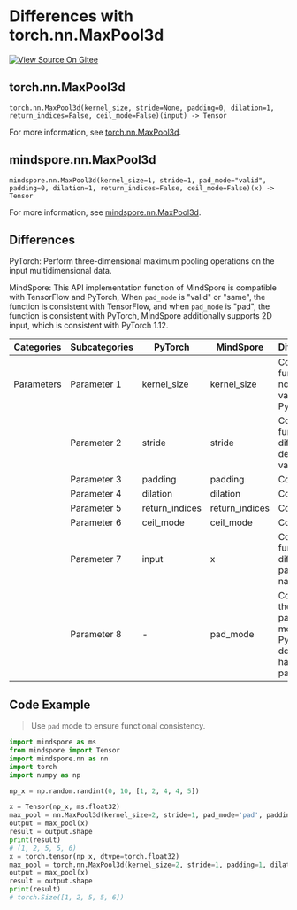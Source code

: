 # Differences with torch.nn.MaxPool3d

[![View Source On Gitee](https://mindspore-website.obs.cn-north-4.myhuaweicloud.com/website-images/r2.3.0rc2/resource/_static/logo_source_en.svg)](https://gitee.com/mindspore/docs/blob/r2.3.0rc2/docs/mindspore/source_en/note/api_mapping/pytorch_diff/MaxPool3d.md)

## torch.nn.MaxPool3d

```text
torch.nn.MaxPool3d(kernel_size, stride=None, padding=0, dilation=1, return_indices=False, ceil_mode=False)(input) -> Tensor
```

For more information, see [torch.nn.MaxPool3d](https://pytorch.org/docs/1.8.1/generated/torch.nn.MaxPool3d.html).

## mindspore.nn.MaxPool3d

```text
mindspore.nn.MaxPool3d(kernel_size=1, stride=1, pad_mode="valid", padding=0, dilation=1, return_indices=False, ceil_mode=False)(x) -> Tensor
```

For more information, see [mindspore.nn.MaxPool3d](https://www.mindspore.cn/docs/en/r2.3.0rc2/api_python/nn/mindspore.nn.MaxPool3d.html).

## Differences

PyTorch: Perform three-dimensional maximum pooling operations on the input multidimensional data.

MindSpore: This API implementation function of MindSpore is compatible with TensorFlow and PyTorch, When `pad_mode` is "valid" or "same", the function is consistent with TensorFlow, and when `pad_mode` is "pad", the function is consistent with PyTorch, MindSpore additionally supports 2D input, which is consistent with PyTorch 1.12.

| Categories | Subcategories |PyTorch | MindSpore | Difference |
| --- | --- | --- | --- |---|
|Parameters | Parameter 1 | kernel_size | kernel_size |Consistent function, no default values for PyTorch |
| | Parameter 2 | stride | stride |Consistent function, different default value |
| | Parameter 3 | padding |padding| Consistent |
| | Parameter 4 | dilation | dilation | Consistent |
| | Parameter 5 | return_indices | return_indices | Consistent|
| | Parameter 6 | ceil_mode | ceil_mode | Consistent |
| | Parameter 7 | input | x | Consistent function, different parameter names |
| | Parameter 8 | - | pad_mode | Control the padding mode, and PyTorch does not have this parameter |

## Code Example

> Use `pad` mode to ensure functional consistency.

```python
import mindspore as ms
from mindspore import Tensor
import mindspore.nn as nn
import torch
import numpy as np

np_x = np.random.randint(0, 10, [1, 2, 4, 4, 5])

x = Tensor(np_x, ms.float32)
max_pool = nn.MaxPool3d(kernel_size=2, stride=1, pad_mode='pad', padding=1, dilation=1, return_indices=False)
output = max_pool(x)
result = output.shape
print(result)
# (1, 2, 5, 5, 6)
x = torch.tensor(np_x, dtype=torch.float32)
max_pool = torch.nn.MaxPool3d(kernel_size=2, stride=1, padding=1, dilation=1, return_indices=False)
output = max_pool(x)
result = output.shape
print(result)
# torch.Size([1, 2, 5, 5, 6])
```